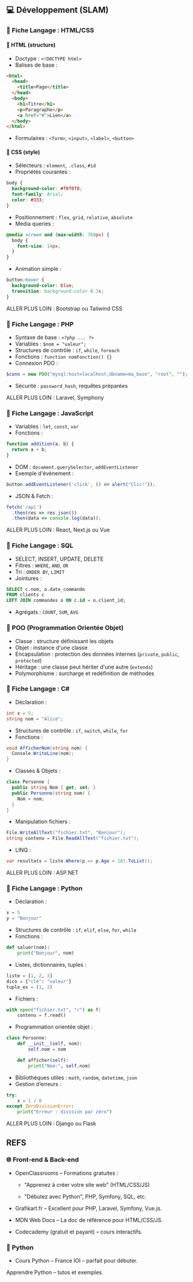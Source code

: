 ## 💻 Développement (SLAM)

### 🔹 Fiche Langage : HTML/CSS
#### 🧱 HTML (structure)
- Doctype : `<!DOCTYPE html>`
- Balises de base :
```html
<html>
  <head>
    <title>Page</title>
  </head>
  <body>
    <h1>Titre</h1>
    <p>Paragraphe</p>
    <a href="#">Lien</a>
  </body>
</html>
```
- Formulaires : `<form>`, `<input>`, `<label>`, `<button>`

#### 🎨 CSS (style)
- Sélecteurs : `element`, `.class`, `#id`
- Propriétés courantes :
```css
body {
  background-color: #f0f0f0;
  font-family: Arial;
  color: #333;
}
```
- Positionnement : `flex`, `grid`, `relative`, `absolute`
- Media queries :
```css
@media screen and (max-width: 768px) {
  body {
    font-size: 14px;
  }
}
```
- Animation simple :
```css
button:hover {
  background-color: blue;
  transition: background-color 0.3s;
}
```

ALLER PLUS LOIN : Bootstrap ou Tailwind CSS

### 🔹 Fiche Langage : PHP
- Syntaxe de base : `<?php ... ?>`
- Variables : `$nom = "valeur";`
- Structures de contrôle : `if`, `while`, `foreach`
- Fonctions : `function nomFonction() {}`
- Connexion PDO :
```php
$conn = new PDO("mysql:host=localhost;dbname=ma_base", "root", "");
```
- Sécurité : `password_hash`, requêtes préparées

ALLER PLUS LOIN : Laravel, Symphony

### 🔹 Fiche Langage : JavaScript
- Variables : `let`, `const`, `var`
- Fonctions :
```js
function addition(a, b) {
  return a + b;
}
```
- DOM : `document.querySelector`, `addEventListener`
- Exemple d'événement :
```js
button.addEventListener('click', () => alert("Clic!"));
```
- JSON & Fetch :
```js
fetch('/api')
  .then(res => res.json())
  .then(data => console.log(data));
```

ALLER PLUS LOIN : React, Next.js ou Vue

### 🔹 Fiche Langage : SQL
- SELECT, INSERT, UPDATE, DELETE
- Filtres : `WHERE`, `AND`, `OR`
- Tri : `ORDER BY`, `LIMIT`
- Jointures :
```sql
SELECT c.nom, o.date_commande
FROM clients c
LEFT JOIN commandes o ON c.id = o.client_id;
```
- Agrégats : `COUNT`, `SUM`, `AVG`

### 🔹 POO (Programmation Orientée Objet)
- Classe : structure définissant les objets
- Objet : instance d'une classe
- Encapsulation : protection des données internes (`private`, `public`, `protected`)
- Héritage : une classe peut hériter d'une autre (`extends`)
- Polymorphisme : surcharge et redéfinition de méthodes

### 🔹 Fiche Langage : C#
- Déclaration :
```csharp
int x = 5;
string nom = "Alice";
```
- Structures de contrôle : `if`, `switch`, `while`, `for`
- Fonctions :
```csharp
void AfficherNom(string nom) {
  Console.WriteLine(nom);
}
```
- Classes & Objets :
```csharp
class Personne {
  public string Nom { get; set; }
  public Personne(string nom) {
    Nom = nom;
  }
}
```
- Manipulation fichiers :
```csharp
File.WriteAllText("fichier.txt", "Bonjour");
string contenu = File.ReadAllText("fichier.txt");
```
- LINQ :
```csharp
var resultats = liste.Where(p => p.Age > 18).ToList();
```

ALLER PLUS LOIN : ASP.NET

### 🔹 Fiche Langage : Python
- Déclaration :
```python
x = 5
y = "Bonjour"
```
- Structures de contrôle : `if`, `elif`, `else`, `for`, `while`
- Fonctions :
```python
def saluer(nom):
    print("Bonjour", nom)
```
- Listes, dictionnaires, tuples :
```python
liste = [1, 2, 3]
dico = {"clé": "valeur"}
tuple_ex = (1, 2)
```
- Fichiers :
```python
with open("fichier.txt", "r") as f:
    contenu = f.read()
```
- Programmation orientée objet :
```python
class Personne:
    def __init__(self, nom):
        self.nom = nom

    def afficher(self):
        print("Nom:", self.nom)
```
- Bibliothèques utiles : `math`, `random`, `datetime`, `json`
- Gestion d’erreurs :
```python
try:
    x = 1 / 0
except ZeroDivisionError:
    print("Erreur : division par zéro")
```

ALLER PLUS LOIN : Django ou Flask

## REFS

### 🌐 Front-end & Back-end

- OpenClassrooms – Formations gratuites :

  - "Apprenez à créer votre site web" (HTML/CSS/JS)

  - "Débutez avec Python", PHP, Symfony, SQL, etc.

- Grafikart.fr – Excellent pour PHP, Laravel, Symfony, Vue.js.

- MDN Web Docs – La doc de référence pour HTML/CSS/JS.

- Codecademy (gratuit et payant) – cours interactifs.

### 🐍 Python

- Cours Python – France IOI – parfait pour débuter.

Apprendre Python – tutos et exemples.
